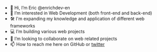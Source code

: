 - 👋 Hi, I’m Eric @enrichdev-en
- 👀 I’m interested in Web Development (both front-end and back-end)
- 🛠  I'm expanding my knowledge and application of different web frameworks
- 💻 I’m building various web projects
- 💞️ I’m looking to collaborate on web related projects
- 📫 How to reach me here on GitHub or [twitter](https://twitter.com/enrichdev)

<!---
enrichdev-en/enrichdev-en is a ✨ special ✨ repository because its `README.md` (this file) appears on your GitHub profile.
You can click the Preview link to take a look at your changes.
--->
